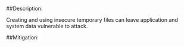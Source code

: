 ##Description:

Creating and using insecure temporary files can leave application and system data vulnerable to attack.



##Mitigation:
